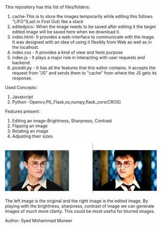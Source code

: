 This repository has this list of files/folders:
1. cache-This is to store the images temporarily while editing this follows "LIFO"(Last in First Out) like a stack
2. editedpics- When the image needs to be saved after editing it the target edited image will be saved here when we download it.
3. index.html- It provides a web-interface to communicate with the image. It was designed with an idea of using it flexibly from Web as well as in the localhost. 
4. index.css - It provides a kind of view and feels purpose
5. index.js  - It plays a major role in interacting with user requests and backend.
6. picedit.py - It has all the features that this editor contains. It accepts the request from "JS" and sends them to "cache" from where the JS gets its response.

Used Concepts:
1. Javascript
2. Python -Opencv,PIL,Flask,os,numpy,flask_cors(CROS)

Features present:
1. Editing an image-Brightness, Sharpness, Contrast
2. Flipping an image
3. Rotating an image
4. Adjusting their sizes



![](comapringimages.png)

The left image is the original and the right image is the edited image. By playing with the brightness, sharpness, contrast of image we can generate images of much more clarity. This could be most useful for blurred images.

Author:
Syed Mohammad Muneer
